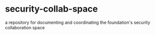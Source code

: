 # security-collab-space
a repository for documenting and coordinating the foundation's security collaboration space
